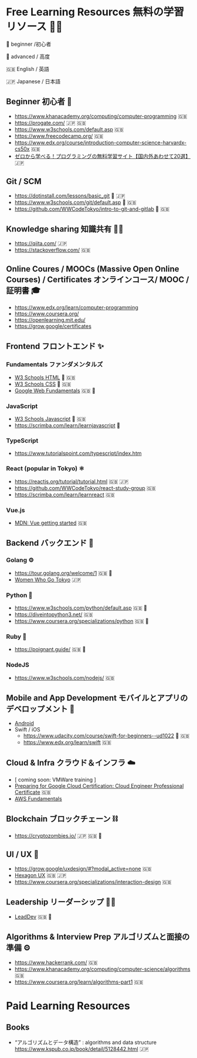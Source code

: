  # Free Learning Resources 無料の学習リソース 👩‍💻

🔰 beginner /初心者

👑 advanced / 高度

🇬🇧 English / 英語

🇯🇵 Japanese / 日本語

## Beginner 初心者 🔰
- https://www.khanacademy.org/computing/computer-programming 🇬🇧
- https://progate.com/ 🇯🇵 🇬🇧
- https://www.w3schools.com/default.asp 🇬🇧
- https://www.freecodecamp.org/ 🇬🇧
- https://www.edx.org/course/introduction-computer-science-harvardx-cs50x 🇬🇧
- [ゼロから学べる！プログラミングの無料学習サイト【国内外あわせて20選】](https://techacademy.jp/magazine/36) 🇯🇵

## Git / SCM
- https://dotinstall.com/lessons/basic_git 🔰 🇯🇵
- https://www.w3schools.com/git/default.asp 🔰 🇬🇧
- https://github.com/WWCodeTokyo/intro-to-git-and-gitlab 🔰 🇬🇧

## Knowledge sharing 知識共有 👯‍♂️
- https://qiita.com/ 🇯🇵
- https://stackoverflow.com/ 🇬🇧

## Online Coures / MOOCs (Massive Open Online Courses) / Certificates オンラインコース/ MOOC /証明書 🎓️
- https://www.edx.org/learn/computer-programming
- https://www.coursera.org/
- https://openlearning.mit.edu/
- https://grow.google/certificates

## Frontend フロントエンド ✨

### Fundamentals ファンダメンタルズ
- [W3 Schools HTML](https://www.w3schools.com/html/default.asp) 🔰 🇬🇧
- [W3 Schools CSS](https://www.w3schools.com/css/default.asp) 🔰 🇬🇧
- [Google Web Fundamentals](https://developers.google.com/web/fundamentals) 🇬🇧 👑

### JavaScript
- [W3 Schools Javascript](https://www.w3schools.com/js/) 🔰 🇬🇧
- https://scrimba.com/learn/learnjavascript 🔰

### TypeScript
- https://www.tutorialspoint.com/typescript/index.htm

### React (popular in Tokyo) ⚛️
- https://reactjs.org/tutorial/tutorial.html 🇬🇧 🇯🇵
- https://github.com/WWCodeTokyo/react-study-group 🇬🇧
- https://scrimba.com/learn/learnreact 🇬🇧

### Vue.js 
- [MDN: Vue getting started](https://developer.mozilla.org/en-US/docs/Learn/Tools_and_testing/Client-side_JavaScript_frameworks/Vue_getting_started) 🇬🇧

## Backend バックエンド 🧱

### Golang ⚙️
- https://tour.golang.org/welcome/1 🇬🇧 🔰
- [Women Who Go Tokyo](https://twitter.com/wwg_tokyo?lang=en) 🇯🇵

### Python 🐍
- https://www.w3schools.com/python/default.asp 🇬🇧 🔰
- https://diveintopython3.net/ 🇬🇧
- https://www.coursera.org/specializations/python 🇬🇧 🔰

### Ruby 💎
- https://poignant.guide/ 🇬🇧 🦊

### NodeJS
- https://www.w3schools.com/nodejs/ 🇬🇧


## Mobile and App Development モバイルとアプリのデベロップメント 📱
- [Android](https://grow.google/androiddev/#?modal_active=none)
- Swift / iOS
  - https://www.udacity.com/course/swift-for-beginners--ud1022 🔰 🇬🇧
  - https://www.edx.org/learn/swift 🇬🇧

## Cloud & Infra クラウド＆インフラ ☁️
- [ coming soon: VMWare training ]
- [Preparing for Google Cloud Certification: Cloud Engineer Professional Certificate](https://www.coursera.org/professional-certificates/cloud-engineering-gcp) 🇬🇧
- [AWS Fundamentals](https://www.coursera.org/specializations/aws-fundamentals)

## Blockchain ブロックチェーン ⛓️
- https://cryptozombies.io/ 🇯🇵 🇬🇧 🔰

## UI / UX 🎨
- https://grow.google/uxdesign/#?modal_active=none 🇬🇧
- [Hexagon UX](http://hexagonux.com/tokyo) 🇬🇧 🇯🇵
- https://www.coursera.org/specializations/interaction-design 🇬🇧

## Leadership リーダーシップ 👩‍🚀
- [LeadDev](https://leaddev.com/) 🇬🇧 👑

## Algorithms & Interview Prep アルゴリズムと面接の準備 ⚙️
- https://www.hackerrank.com/ 🇬🇧
- https://www.khanacademy.org/computing/computer-science/algorithms 🇬🇧
- https://www.coursera.org/learn/algorithms-part1 🇬🇧


# Paid Learning Resources

## Books
- “アルゴリズムとデータ構造” :  algorithms and data structure  https://www.kspub.co.jp/book/detail/5128442.html 🇯🇵
